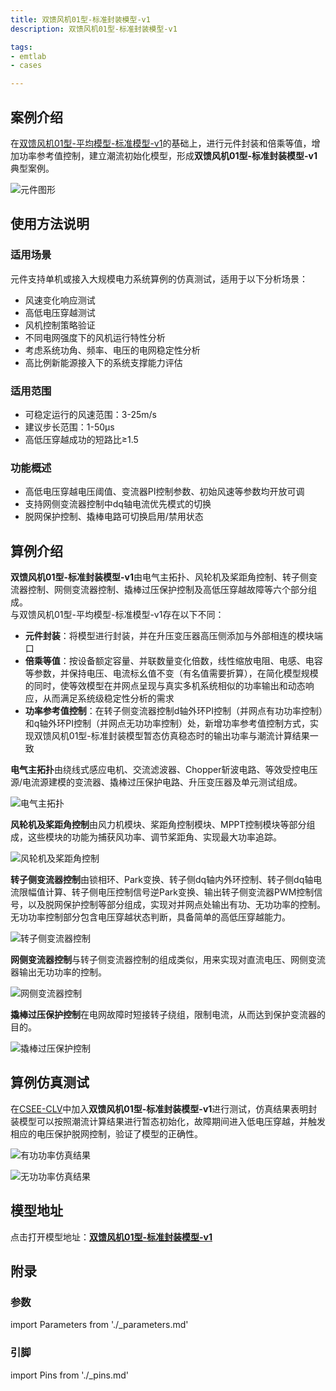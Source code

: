 ```yaml
---
title: 双馈风机01型-标准封装模型-v1
description: 双馈风机01型-标准封装模型-v1

tags:
- emtlab
- cases

---
```



## 案例介绍

在[双馈风机01型-平均模型-标准模型-v1](../../20-wtg_dfig/10-wtg_dfig_01/20-wtg_dfig_01-avm-std-v1/index.md)的基础上，进行元件封装和倍乘等值，增加功率参考值控制，建立潮流初始化模型，形成**双馈风机01型-标准封装模型-v1**典型案例。  

![元件图形](./wtg_dfig_01-avm-stdm-v1b1-graphic.png "元件图形")


## 使用方法说明

### 适用场景
元件支持单机或接入大规模电力系统算例的仿真测试，适用于以下分析场景：
   + 风速变化响应测试  
   + 高低电压穿越测试  
   + 风机控制策略验证  
   + 不同电网强度下的风机运行特性分析  
   + 考虑系统功角、频率、电压的电网稳定性分析
   + 高比例新能源接入下的系统支撑能力评估  

### 适用范围  

   + 可稳定运行的风速范围：3-25m/s  
   + 建议步长范围：1-50μs  
   + 高低压穿越成功的短路比≥1.5

### 功能概述  

   + 高低电压穿越电压阈值、变流器PI控制参数、初始风速等参数均开放可调  
   + 支持网侧变流器控制中dq轴电流优先模式的切换  
   + 脱网保护控制、撬棒电路可切换启用/禁用状态

  
## 算例介绍

**双馈风机01型-标准封装模型-v1**由电气主拓扑、风轮机及桨距角控制、转子侧变流器控制、网侧变流器控制、撬棒过压保护控制及高低压穿越故障等六个部分组成。  
与双馈风机01型-平均模型-标准模型-v1存在以下不同：  

+ **元件封装**：将模型进行封装，并在升压变压器高压侧添加与外部相连的模块端口  
+ **倍乘等值**：按设备额定容量、并联数量变化倍数，线性缩放电阻、电感、电容等参数，并保持电压、电流标幺值不变（有名值需要折算），在简化模型规模的同时，使等效模型在并网点呈现与真实多机系统相似的功率输出和动态响应，从而满足系统级稳定性分析的需求  
+ **功率参考值控制**：在转子侧变流器控制d轴外环PI控制（并网点有功功率控制）和q轴外环PI控制（并网点无功功率控制）处，新增功率参考值控制方式，实现双馈风机01型-标准封装模型暂态仿真稳态时的输出功率与潮流计算结果一致  

**电气主拓扑**由绕线式感应电机、交流滤波器、Chopper斩波电路、等效受控电压源/电流源建模的变流器、撬棒过压保护电路、升压变压器及单元测试组成。  

![电气主拓扑](./wtg_dfig_01-avm-stdm-v1b1-main.png "电气主拓扑")

**风轮机及桨距角控制**由风力机模块、桨距角控制模块、MPPT控制模块等部分组成，这些模块的功能为捕获风功率、调节桨距角、实现最大功率追踪。  

![风轮机及桨距角控制](./wtg_dfig_01-avm-stdm-v1b1-mppt.png "风轮机及桨距角控制")


**转子侧变流器控制**由锁相环、Park变换、转子侧dq轴内外环控制、转子侧dq轴电流限幅值计算、转子侧电压控制信号逆Park变换、输出转子侧变流器PWM控制信号，以及脱网保护控制等部分组成，实现对并网点处输出有功、无功功率的控制。无功功率控制部分包含电压穿越状态判断，具备简单的高低压穿越能力。  

![转子侧变流器控制](./wtg_dfig_01-avm-stdm-v1b1-rsc.png "转子侧变流器控制")


**网侧变流器控制**与转子侧变流器控制的组成类似，用来实现对直流电压、网侧变流器输出无功功率的控制。  

![网侧变流器控制](./wtg_dfig_01-avm-stdm-v1b1-gsc.png "网侧变流器控制")

**撬棒过压保护控制**在电网故障时短接转子绕组，限制电流，从而达到保护变流器的目的。  

![撬棒过压保护控制](./wtg_dfig_01-avm-stdm-v1b1-crowbar.png "撬棒过压保护控制")






  
## 算例仿真测试

在[CSEE-CLV](../../../80-csee-standard-systems/30-voltage-stability/index.md)中加入**双馈风机01型-标准封装模型-v1**进行测试，仿真结果表明封装模型可以按照潮流计算结果进行暂态初始化，故障期间进入低电压穿越，并触发相应的电压保护脱网控制，验证了模型的正确性。  

![有功功率仿真结果](./wtg_dfig_01-avm-stdm-v1b1-p.png "有功功率仿真结果")  

![无功功率仿真结果](./wtg_dfig_01-avm-stdm-v1b1-q.png "无功功率仿真结果")  

## 模型地址

点击打开模型地址：[**双馈风机01型-标准封装模型-v1**](https://cloudpss.net/model/open-cloudpss/WTG_DFIG_01-avm-stdm-v1b1)  


## 附录

### 参数

import Parameters from './_parameters.md'

<Parameters/>

### 引脚

import Pins from './_pins.md'

<Pins/>



<!-- 
## 附：修改及调试日志

+ 20250729 在双馈风机01型-平均模型-标准模型的基础上，进行功率倍乘，建立潮流初始化模型，新增功率参考值控制方式，形成双馈风机01型-标准封装模型
+ 20250818 加入电压保护脱网控制
-->
